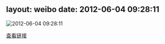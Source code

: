 layout: weibo
date: 2012-06-04 09:28:11
---
<meta name="referrer" content="no-referrer" />

<img src="/images/renren.ico" style="float: left;"/>2012-06-04 09:28:11

 <a href="http://rrurl.cn/dBRMdM" class="rra-common-link" target="_blank">查看链接</a>

